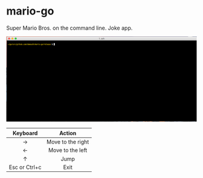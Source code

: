 # mario-go

Super Mario Bros. on the command line. Joke app.

![logo](docs/static/screen_capture.gif)


| Keyboard      | Action              |
|:-------------:|:-------------------:|
| →             | Move to the right   |
| ←             | Move to the left    |
| ↑             | Jump                |
| Esc or Ctrl+c | Exit                |
